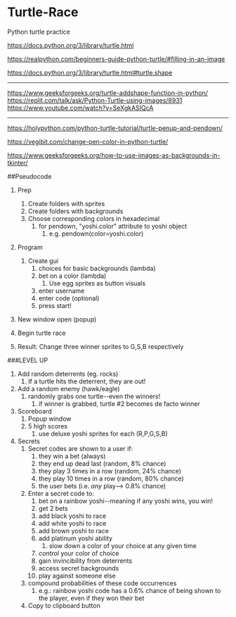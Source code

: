 # Turtle-Race
Python turtle practice

https://docs.python.org/3/library/turtle.html

https://realpython.com/beginners-guide-python-turtle/#filling-in-an-image

https://docs.python.org/3/library/turtle.html#turtle.shape

***
https://www.geeksforgeeks.org/turtle-addshape-function-in-python/
https://replit.com/talk/ask/Python-Turtle-using-images/8931
https://www.youtube.com/watch?v=SeXgkASIQcA
***

https://holypython.com/python-turtle-tutorial/turtle-penup-and-pendown/

https://vegibit.com/change-pen-color-in-python-turtle/

https://www.geeksforgeeks.org/how-to-use-images-as-backgrounds-in-tkinter/

##Pseudocode
1. Prep
   1. Create folders with sprites
   2. Create folders with backgrounds
   3. Choose corresponding colors in hexadecimal
      1. for pendown, "yoshi.color" attribute to yoshi object
         1. e.g. pendown(color=yoshi.color)

2. Program
   1. Create gui
      1. choices for basic backgrounds (lambda)
      2. bet on a color (lambda)
         1. Use egg sprites as button visuals
      3. enter username
      4. enter code (optional)
      5. press start!
3. New window open (popup)
4. Begin turtle race
5. Result: Change three winner sprites to G,S,B respectively


###LEVEL UP
1. Add random deterrents (eg. rocks)
   1. If a turtle hits the deterrent, they are out!
2. Add a random enemy (hawk/eagle)
   1. randomly grabs one turtle--even the winners!
      1. if winner is grabbed, turtle #2 becomes de facto winner
3. Scoreboard
   1. Popup window
   2. 5 high scores
      1. use deluxe yoshi sprites for each (R,P,G,S,B)
4. Secrets
   1. Secret codes are shown to a user if:
      1. they win a bet (always)
      2. they end up dead last (random, 8% chance)
      3. they play 3 times in a row (random, 24% chance)
      4. they play 10 times in a row (random, 80% chance)
      5. the user bets (i.e. *any* play--> 0.8% chance)
   2. Enter a secret code to:
      1. bet on a rainbow yoshi--meaning if any yoshi wins, you win!
      2. get 2 bets
      3. add black yoshi to race
      4. add white yoshi to race
      5. add brown yoshi to race
      6. add platinum yoshi ability
         1. slow down a color of your choice at any given time
      7. *control* your color of choice
      8. gain invincibility from deterrents
      9. access secret backgrounds
      10. play against someone else
   3. compound probabilities of these code occurrences
      1. e.g.: rainbow yoshi code has a 0.6% chance of being shown to the player, even if they won their bet
   4. Copy to clipboard button